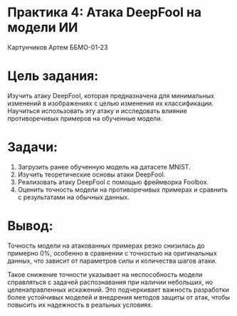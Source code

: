 # Практика 4: Атака DeepFool на модели ИИ

Картунчиков Артем ББМО-01-23

# Цель задания:

Изучить атаку DeepFool, которая предназначена для минимальных изменений в изображениях с целью изменения их классификации. Научиться использовать эту атаку и исследовать влияние противоречивых примеров на обученные модели.

# Задачи:
1. Загрузить ранее обученную модель на датасете MNIST.
2. Изучить теоретические основы атаки DeepFool.
3. Реализовать атаку DeepFool с помощью фреймворка Foolbox.
4. Оценить точность модели на противоречивых примерах и сравнить с результатами на обычных данных.

# Вывод:
Точность модели на атакованных примерах резко снизилась до примерно 0%, особенно в сравнении с точностью на оригинальных данных, что зависит от параметров силы и количества шагов атаки.

Такое снижение точности указывает на неспособность модели справляться с задачей распознавания при наличии небольших, но целенаправленных искажений. Это подчеркивает важность разработки более устойчивых моделей и внедрения методов защиты от атак, чтобы повысить их надежность в реальных условиях.
